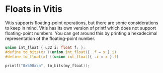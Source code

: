 <!-- --------------------------------------------------------------------------------- -->
<!--  Distributed under MIT Licence -->
<!--    See https://github.com/josephabbey/z7-coprocessor/blob/main/LICENCE. -->
<!-- --------------------------------------------------------------------------------- -->

# Floats in Vitis

Vitis supports floating-point operations, but there are some considerations to keep in mind. Vitis has its own version of printf which does not support floating-point numbers. You can get around this by printing a hexadecimal representation of the floating-point number.

```c
union int_float { u32 i; float f; };
#define to_bits(x) ((union int_float){ .f = x }.i)
#define to_float(x) ((union int_float){ .i = x }.f)

printf("0x%08x\n", to_bits(my_float));
```
